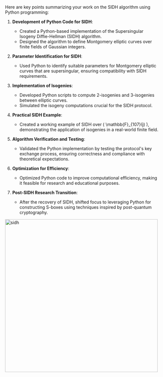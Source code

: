 Here are key points summarizing your work on the SIDH algorithm using Python programming:

1. **Development of Python Code for SIDH**:  
   - Created a Python-based implementation of the Supersingular Isogeny Diffie-Hellman (SIDH) algorithm.
   - Designed the algorithm to define Montgomery elliptic curves over finite fields of Gaussian integers.

2. **Parameter Identification for SIDH**:  
   - Used Python to identify suitable parameters for Montgomery elliptic curves that are supersingular, ensuring compatibility with SIDH requirements.

3. **Implementation of Isogenies**:  
   - Developed Python scripts to compute 2-isogenies and 3-isogenies between elliptic curves.
   - Simulated the isogeny computations crucial for the SIDH protocol.

4. **Practical SIDH Example**:  
   - Created a working example of SIDH over \( \mathbb{F}_{107}(j) \), demonstrating the application of isogenies in a real-world finite field.

5. **Algorithm Verification and Testing**:  
   - Validated the Python implementation by testing the protocol's key exchange process, ensuring correctness and compliance with theoretical expectations.

6. **Optimization for Efficiency**:  
   - Optimized Python code to improve computational efficiency, making it feasible for research and educational purposes.

7. **Post-SIDH Research Transition**:  
   - After the recovery of SIDH, shifted focus to leveraging Python for constructing S-boxes using techniques inspired by post-quantum cryptography.
     

<img width="500" alt="sidh" src="https://github.com/user-attachments/assets/2769f880-2f98-43ca-a4cf-ce0d7f9682f4" />


